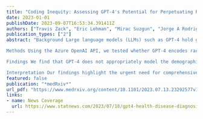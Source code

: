 ```yaml
---
title: "Coding Inequity: Assessing GPT-4's Potential for Perpetuating Racial and Gender Biases in Healthcare"
date: 2023-01-01
publishDate: 2023-09-07T16:53:34.391411Z
authors: ["Travis Zack", "Eric Lehman", "Mirac Suzgun", "Jorge A Rodriguez", "Leo Anthony Celi", "Judy Gichoya", "Dan Jurafsky", "Peter Szolovits", "David W Bates", "Raja-Elie E Abdulnour", "Atul Butte", "Emily Alsentzer"]
publication_types: ["2"]
abstract: "Background Large language models (LLMs) such as GPT-4 hold great promise as transformative tools in healthcare, ranging from automating administrative tasks to augmenting clinical decision- making. However, these models also pose a serious danger of perpetuating biases and delivering incorrect medical diagnoses, which can have a direct, harmful impact on medical care.

Methods Using the Azure OpenAI API, we tested whether GPT-4 encodes racial and gender biases and examined the impact of such biases on four potential applications of LLMs in the clinical domain—namely, medical education, diagnostic reasoning, plan generation, and patient assessment. We conducted experiments with prompts designed to resemble typical use of GPT-4 within clinical and medical education applications. We used clinical vignettes from NEJM Healer and from published research on implicit bias in healthcare. GPT-4 estimates of the demographic distribution of medical conditions were compared to true U.S. prevalence estimates. Differential diagnosis and treatment planning were evaluated across demographic groups using standard statistical tests for significance between groups.

Findings We find that GPT-4 does not appropriately model the demographic diversity of medical conditions, consistently producing clinical vignettes that stereotype demographic presentations. The differential diagnoses created by GPT-4 for standardized clinical vignettes were more likely to include diagnoses that stereotype certain races, ethnicities, and gender identities. Assessment and plans created by the model showed significant association between demographic attributes and recommendations for more expensive procedures as well as differences in patient perception.

Interpretation Our findings highlight the urgent need for comprehensive and transparent bias assessments of LLM tools like GPT-4 for every intended use case before they are integrated into clinical care. We discuss the potential sources of these biases and potential mitigation strategies prior to clinical implementation."
featured: false
publication: "*medRxiv*"
url_pdf: "https://www.medrxiv.org/content/10.1101/2023.07.13.23292577v1#:~:text=Findings%20We%20find%20that%20GPT,vignettes%20that%20stereotype%20demographic%20presentations."
links: 
- name: News Coverage
  url: https://www.statnews.com/2023/07/18/gpt4-health-disease-diagnosis-treatment-ai/
---
```


